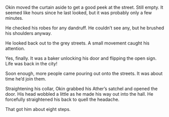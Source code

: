 Okin moved the curtain aside to get a good peek at the street. Still empty. It seemed like hours since he last looked, but it was probably only a few minutes.

He checked his robes for any dandruff. He couldn’t see any, but he brushed his shoulders anyway. 

He looked back out to the grey streets. A small movement caught his attention.

Yes, finally. It was a baker unlocking his door and flipping the open sign. Life was back in the city!

Soon enough, more people came pouring out onto the streets. It was about time he’d join them.

Straightening his collar, Okin grabbed his Ather’s satchel and opened the door. His head wobbled a little as he made his way out into the hall. He forcefully straightened his back to quell the headache.

That got him about eight steps.

